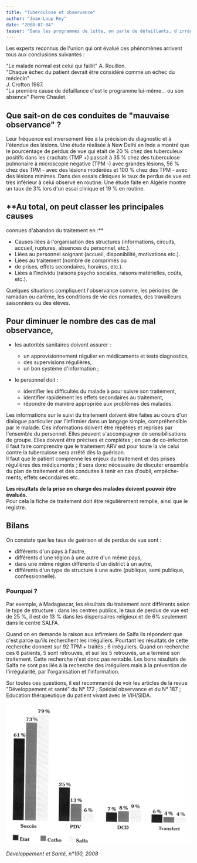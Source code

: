 ```yaml
---
title: "Tuberculose et observance"
author: "Jean-Loup Rey"
date: "2008-07-04"
teaser: "Dans les programmes de lutte, on parle de défaillants, d'irréguliers et de perdus de vue ; il s'agit en fait de patients qui, pour diverses raisons, ont abandonné la prise de leurs médicaments ou suivent ce traitement avec des arrêts et retards plus ou moins répétés."
---
```


Les experts reconnus de l'union qui ont évalué ces phénomènes arrivent tous aux conclusions suivantes :

"Le malade normal est celui qui faillit" A. Rouillon.  
"Chaque échec du patient devrait être considéré comme un échec du médecin"  
J. Crofton 1987.  
"La première cause de défaillance c'est le programme lui-même... ou son absence" Pierre Chaulet.

## Que sait-on de ces conduites de "mauvaise observance" ?

Leur fréquence est inversement liée à la précision du diagnostic et à l'étendue des lésions. Une étude réalisée à New Delhi en Inde a montré que le pourcentage de perdus de vue qui était de 20 % chez des tuberculeux positifs dans les crachats (TMP +) passait à 35 % chez des tuber­culose pulmonaire à microscopie négative (TPM -) avec grandes lésions, 56 % chez des TPM - avec des lésions modérées et 100 % chez des TPM - avec des lésions minimes. Dans des essais cliniques le taux de perdus de vue est très inférieur à celui observé en routine. Une étude faite en Algérie montre un taux de 3% lors d'un essai clinique et 19 % en routine.

## **Au total, on peut classer les principales causes  
connues d'abandon du traite­ment en :**

*   Causes liées à l'organisation des structures (informations, circuits, accueil, ruptures, absences du personnel, etc.).  
*   Liées au personnel soignant (accueil, dispo­nibilité, motivations etc.).  
*   Liées au traitement (nombre de comprimés ou
*   de prises, effets secondaires, horaires, etc.).  
*   Liées à l'individu (raisons psycho sociales, raisons matérielles, coûts, etc.).

Quelques situations compliquent l'observance comme, les périodes de ramadan ou carême, les conditions de vie des nomades, des tra­vailleurs saisonniers ou des élèves.

## Pour diminuer le nombre des cas de mal observance,

*   les autorités sanitaires doivent assurer :
    *   un approvisionnement régulier en médica­ments et tests diagnostics,
    *   des supervisions régulières,
    *   un bon système d'information ;

*   le personnel doit :
    *   identifier les difficultés du malade à pour­ suivre son traitement,
    *   identifier rapidement les effets secondaires au traitement,
    *   répondre de manière appropriée aux pro­blèmes des malades.

Les informations sur le suivi du traitement doivent être faites au cours d'un dialogue particulier par l'infirmier dans un langage simple, compréhensible par le malade. Ces informations doivent être répétées et reprises par l'ensemble du personnel. Elles peuvent s'accompagner de sensibilisations de groupe. Elles doivent être précises et complètes ; en cas de co-infecton il faut faire comprendre que le traitement ARV est pour toute la vie celui contre la tuberculose sera arrêté dès la guérison.  
Il faut que le patient comprenne les enjeux du traitement et des prises régulières des médicaments ; il sera donc nécessaire de discuter ensemble du plan de traitement et des conduites à tenir en cas d'oubli, empêche­ments, effets secondaires etc..

**Les résultats de la prise en charge des malades doivent pouvoir être évalués.**  
Pour cela la fiche de traitement doit être régu­lièrement remplie, ainsi que le registre.

## Bilans

On constate que les taux de guérison et de perdus de vue sont :

*   différents d'un pays à l'autre,
*   différents d'une région à une autre d'un même pays,
*   dans une même région différents d'un district à un autre,
*   différents d'un type de structure à une autre (publique, semi publique, confessionnelle).

### Pourquoi ?

Par exemple, à Madagascar, les résultats du traitement sont différents selon le type de structure : dans les centres publics, le taux de perdus de vue est de 25 %, il est de 13 % dans les dispensaires religieux et de 6% seulement dans le centre SALFA.

Quand on en demande la raison aux infirmiers de Salfa ils répondent que c'est parce qu'ils recherchent les irréguliers. Pourtant les résultats de cette recherche don­nent sur 92 TPM + traités ; 6 irréguliers. Quand on recherche ces 6 patients, 5 sont retrouvés, et sur les 5 retrouvés, un a terminé son traitement. Cette recherche n'est donc pas rentable. Les bons résultats de Salfa ne sont pas liés à la recherche des irréguliers mais à la prévention de l'irrégularité, par l'organi­sation et l'information.

Sur toutes ces questions, il est recommandé de voir les articles de la revue "Développement et santé" du N° 172 ; Spécial observance et du N° 187 ; Education thérapeutique du patient vivant avec le VIH/SIDA.


![](12059-1.jpg)


_Développement et Santé, n°190, 2008_